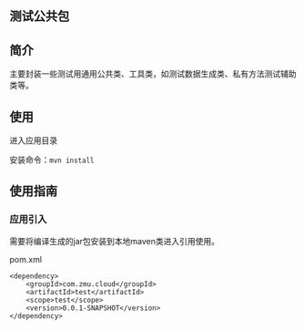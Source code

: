 测试公共包
----------

## 简介

主要封装一些测试用通用公共类、工具类，如测试数据生成类、私有方法测试辅助类等。

## 使用

进入应用目录

安装命令：`mvn install`

## 使用指南

### 应用引入

需要将编译生成的jar包安装到本地maven类进入引用使用。

pom.xml

```
<dependency>
    <groupId>com.zmu.cloud</groupId>
    <artifactId>test</artifactId>
    <scope>test</scope>
    <version>0.0.1-SNAPSHOT</version>
</dependency>
```